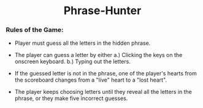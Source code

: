 # <center>Phrase-Hunter</center>

### Rules of the Game:

- Player must guess all the letters in the hidden phrase.

- The player can guess a letter by either
a.) Clicking the keys on the onscreen keyboard.
b.) Typing out the letters.

- If the guessed letter is not in the phrase, one of the player's hearts from
the scoreboard changes from a "live" heart to a "lost heart".

- The player keeps choosing letters until they reveal all the letters in the
phrase, or they make five incorrect guesses.

